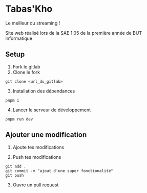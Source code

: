 # Tabas'Kho

Le meilleur du streaming !

Site web réalisé lors de la SAE 1.05 de la première année de BUT Informatique

## Setup

1. Fork le gitlab
2. Clone le fork

```shell
git clone <url_du_gitlab>
```

3. Installation des dépendances

```shell
pnpm i
```

4. Lancer le serveur de développement

```shell
pnpm run dev
```

## Ajouter une modification

1. Ajoute tes modifications

2. Push tes modifications

```shell
git add .
git commit -m "ajout d'une super fonctionalité"
git push
```

3. Ouvre un pull request

